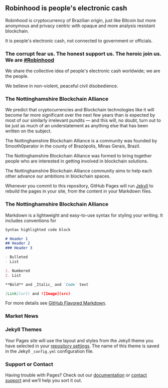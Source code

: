 ## Robinhood is people's electronic cash

Robinhood is cryptocurrency of Brazilian origin, just like Bitcoin but more anonymous and privacy centric with opaque and more analysis resistant blockchain.

It is people's electronic cash, not connected to government or officials.

### The corrupt fear us. The honest support us. The heroic join us. We are [#Robinhood](https://jekyllrb.com/)

We share the collective idea of people's electronic cash worldwide; we are the people.

We believe in non-violent, peaceful civil disobedience.

### The Nottinghamshire Blockchain Alliance

We predict that cryptocurrencies and Blockchain technologies like it will become far more significant over the next few years than is expected by most of our similarly irrelevant pundits — and this will, no doubt, turn out to be just as much of an understatement as anything else that has been written on the subject.

The Nottinghamshire Blockchain Alliance is a community was founded by 5mooth0perator in the county of Brazópolis, Minas Gerais, Brazil.

The Nottinghamshire Blockchain Alliance was formed to bring together people who are interested in getting involved in blockchain solutions.

The Nottinghamshire Blockchain Alliance community aims to help each other advance our ambitions in blockchain spaces.

Whenever you commit to this repository, GitHub Pages will run [Jekyll](https://jekyllrb.com/) to rebuild the pages in your site, from the content in your Markdown files.

### The Nottinghamshire Blockchain Alliance

Markdown is a lightweight and easy-to-use syntax for styling your writing. It includes conventions for

```markdown
Syntax highlighted code block

# Header 1
## Header 2
### Header 3

- Bulleted
- List

1. Numbered
2. List

**Bold** and _Italic_ and `Code` text

[Link](url) and ![Image](src)
```

For more details see [GitHub Flavored Markdown](https://guides.github.com/features/mastering-markdown/).

### Market News

<script src="https://cointelegraph.com/news-widget" data-ct-widget-limit="10" data-ct-widget-theme="light" data-ct-widget-priceindex="true" data-ct-widget-images="true" data-ct-widget-currency="USD"></script>


### Jekyll Themes

Your Pages site will use the layout and styles from the Jekyll theme you have selected in your [repository settings](https://github.com/5mooth0perator/5mooth.github.io/settings). The name of this theme is saved in the Jekyll `_config.yml` configuration file.

### Support or Contact

Having trouble with Pages? Check out our [documentation](https://help.github.com/categories/github-pages-basics/) or [contact support](https://github.com/contact) and we’ll help you sort it out.
